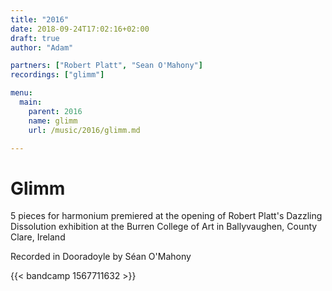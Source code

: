 ```yaml
---
title: "2016"
date: 2018-09-24T17:02:16+02:00
draft: true
author: "Adam"

partners: ["Robert Platt", "Sean O'Mahony"]
recordings: ["glimm"]

menu:
  main:
    parent: 2016
    name: glimm
    url: /music/2016/glimm.md

---
```


# Glimm 

5 pieces for harmonium
premiered at the opening of Robert Platt's Dazzling Dissolution exhibition at the Burren College of Art in Ballyvaughen, County Clare, Ireland

Recorded in Dooradoyle by Séan O'Mahony

{{< bandcamp 1567711632 >}}



